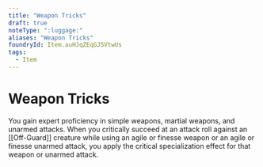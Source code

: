 ```yaml
---
title: "Weapon Tricks"
draft: true
noteType: ":luggage:"
aliases: "Weapon Tricks"
foundryId: Item.auHJqZEqGJ5VtwUs
tags:
  - Item
---
```


# Weapon Tricks

You gain expert proficiency in simple weapons, martial weapons, and unarmed attacks. When you critically succeed at an attack roll against an [[Off-Guard]] creature while using an agile or finesse weapon or an agile or finesse unarmed attack, you apply the critical specialization effect for that weapon or unarmed attack.
